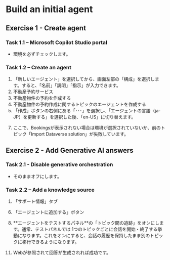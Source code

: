 # Build an initial agent

## Exercise 1 - Create agent

### Task 1.1 – Microsoft Copilot Studio portal
- 環境を必ずチェックします。

### Task 1.2 – Create an agent
1. 「新しいエージェント」を選択してから、画面左部の「構成」を選択します。すると、「名前」「説明」「指示」が入力できます。
2. 不動産予約サービス
3. 不動産物件の予約を作成する
4. 不動産物件の予約作成に関するトピックのエージェントを作成する
5. 「作成」ボタンの右側にある「･･･」を選択し、「エージェントの言語（ja-JP）を更新する」を選択した後、「en-US」に切り替えます。
<ol start="7">
<li>ここで、Bookingsが表示されない場合は環境が選択されていないか、前のトピック「Import Dataverse solution」が失敗しています。</li>
</ol>

## Exercise 2 - Add Generative AI answers

### Task 2.1 - Disable generative orchestration
- そのままオフにします。

### Task 2.2 – Add a knowledge source
1. 「サポート情報」タブ
<ol start="6">
<li>「エージェントに追加する」ボタン</li>
</ol>
<ol start="8">
<li>**エージェントをテストするパネル**の「トピック間の追跡」をオンにします。通常、テストパネルでは 1つのトピックごとに会話を開始・終了する挙動になります。これをオンにすると、会話の履歴を保持したまま別のトピックに移行できるようになります。</li>
</ol>
<ol start="11">
<li>Webが参照されて回答が生成されれば成功です。</li>
</ol>
